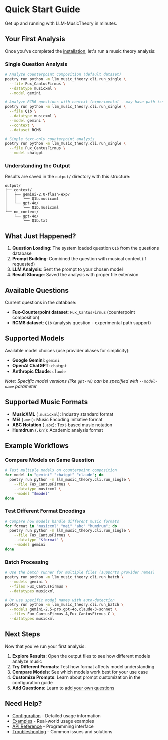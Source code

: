 # Quick Start Guide

Get up and running with LLM-MusicTheory in minutes.

## Your First Analysis

Once you've completed the [installation](installation.md), let's run a music theory analysis:

### Single Question Analysis

```bash
# Analyze counterpoint composition (default dataset)
poetry run python -m llm_music_theory.cli.run_single \
  --file Fux_CantusFirmus \
  --datatype musicxml \
  --model gemini

# Analyze RCM6 questions with context (experimental - may have path issues)
poetry run python -m llm_music_theory.cli.run_single \
  --file Q1b \
  --datatype musicxml \
  --model gemini \
  --context \
  --dataset RCM6

# Simple text-only counterpoint analysis
poetry run python -m llm_music_theory.cli.run_single \
  --file Fux_CantusFirmus \
  --model chatgpt
```

### Understanding the Output

Results are saved in the `output/` directory with this structure:
```
output/
├── context/
│   ├── gemini-2.0-flash-exp/
│   │   └── Q1b.musicxml
│   └── gpt-4o/
│       └── Q1b.musicxml
└── no_context/
    └── gpt-4o/
        └── Q1b.txt
```

## What Just Happened?

1. **Question Loading**: The system loaded question `Q1b` from the questions database
2. **Prompt Building**: Combined the question with musical context (if requested)
3. **LLM Analysis**: Sent the prompt to your chosen model
4. **Result Storage**: Saved the analysis with proper file extension

## Available Questions

Current questions in the database:
- **Fux-Counterpoint dataset**: `Fux_CantusFirmus` (counterpoint composition)
- **RCM6 dataset**: `Q1b` (analysis question - experimental path support)

## Supported Models

Available model choices (use provider aliases for simplicity):
- **Google Gemini**: `gemini`
- **OpenAI ChatGPT**: `chatgpt`  
- **Anthropic Claude**: `claude`

*Note: Specific model versions (like `gpt-4o`) can be specified with `--model-name` parameter*

## Supported Music Formats

- **MusicXML** (`.musicxml`): Industry standard format
- **MEI** (`.mei`): Music Encoding Initiative format
- **ABC Notation** (`.abc`): Text-based music notation
- **Humdrum** (`.krn`): Academic analysis format

## Example Workflows

### Compare Models on Same Question
```bash
# Test multiple models on counterpoint composition
for model in "gemini" "chatgpt" "claude"; do
  poetry run python -m llm_music_theory.cli.run_single \
    --file Fux_CantusFirmus \
    --datatype musicxml \
    --model "$model"
done
```

### Test Different Format Encodings
```bash
# Compare how models handle different music formats
for format in "musicxml" "mei" "abc" "humdrum"; do
  poetry run python -m llm_music_theory.cli.run_single \
    --file Fux_CantusFirmus \
    --datatype "$format" \
    --model gemini
done
```

### Batch Processing
```bash
# Use the batch runner for multiple files (supports provider names)
poetry run python -m llm_music_theory.cli.run_batch \
  --models gemini \
  --files Fux_CantusFirmus \
  --datatypes musicxml

# Or use specific model names with auto-detection
poetry run python -m llm_music_theory.cli.run_batch \
  --models gemini-2.5-pro,gpt-4o,claude-3-sonnet \
  --files Fux_CantusFirmus_A,Fux_CantusFirmus_C \
  --datatypes musicxml
```

## Next Steps

Now that you've run your first analysis:

1. **Explore Results**: Open the output files to see how different models analyze music
2. **Try Different Formats**: Test how format affects model understanding
3. **Compare Models**: See which models work best for your use case
4. **Customize Prompts**: Learn about prompt customization in the configuration guide
5. **Add Questions**: Learn to [add your own questions](adding-questions.md)

## Need Help?

- [Configuration](configuration.md) - Detailed usage information
- [Examples](examples.md) - Real-world usage examples
- [API Reference](api-reference.md) - Programming interface
- [Troubleshooting](troubleshooting.md) - Common issues and solutions
